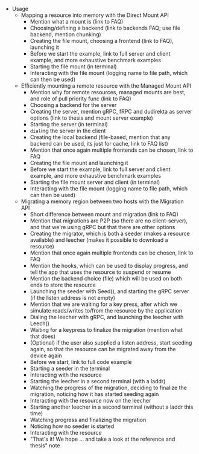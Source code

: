 - Usage
  - Mapping a resource into memory with the Direct Mount API
    - Mention what a mount is (link to FAQ)
    - Choosing/defining a backend (link to backends FAQ; use file backend, mention chunking)
    - Creating the file mount, choosing a frontend (link to FAQ), launching it
    - Before we start the example, link to full server and client example, and more exhaustive benchmark examples
    - Starting the file mount (in terminal)
    - Interacting with the file mount (logging name to file path, which can then be used)
  - Efficiently mounting a remote resource with the Managed Mount API
    - Mention why for remote resources, managed mounts are best, and role of pull priority func (link to FAQ)
    - Choosing a backend for the server
    - Creating the server, mention gRPC, fRPC and dudirekta as server options (link to thesis and mount server example)
    - Starting the server (in terminal)
    - `dial`ing the server in the client
    - Creating the local backend (file-based; mention that any backend can be used, its just for cache, link to FAQ list)
    - Mention that once again multiple frontends can be chosen, link to FAQ
    - Creating the file mount and launching it
    - Before we start the example, link to full server and client example, and more exhaustive benchmark examples
    - Starting the file mount server and client (in terminal)
    - Interacting with the file mount (logging name to file path, which can then be used)
  - Migrating a memory region between two hosts with the Migration API
    - Short difference between mount and migration (link to FAQ)
    - Mention that migrations are P2P (so there are no client-server), and that we're using gRPC but that there are other options
    - Creating the migrator, which is both a seeder (makes a resource available) and leecher (makes it possible to download a resource)
    - Mention that once again multiple frontends can be chosen, link to FAQ
    - Mention the hooks, which can be used to display progress, and tell the app that uses the resource to suspend or resume
    - Mention the backend choice (file) which will be used on both ends to store the resource
    - Launching the seeder with Seed(), and starting the gRPC server (if the listen address is not empty)
    - Mention that we are waiting for a key press, after which we simulate reads/writes to/from the resource by the application
    - Dialing the leecher with gRPC, and launching the leecher with Leech()
    - Waiting for a keypress to finalize the migration (mention what that does)
    - (Optional) if the user also supplied a listen address, start seeding again, so that the resource can be migrated away from the device again
    - Before we start, link to full code example
    - Starting a seeder in the terminal
    - Interacting with the resource
    - Starting the leecher in a second terminal (with a laddr)
    - Watching the progress of the migration, deciding to finalize the migration, noticing how it has started seeding again
    - Interacting with the resource now on the leecher
    - Starting another leecher in a second terminal (without a laddr this time)
    - Watching progress and finalizing the migration
    - Noticing how no seeder is started
    - Interacting with the resource
    - "That's it! We hope ... and take a look at the reference and thesis" note
